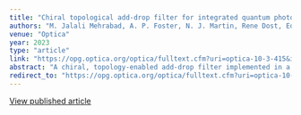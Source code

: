 ```yaml
---
title: "Chiral topological add‑drop filter for integrated quantum photonic circuits"
authors: "M. Jalali Mehrabad, A. P. Foster, N. J. Martin, Rene Dost, Edmund Clarke, P. K. Patil, M. S. Skolnick, L. R. Wilson"
venue: "Optica"
year: 2023
type: "article"
link: "https://opg.optica.org/optica/fulltext.cfm?uri=optica-10-3-415&id=528201"
abstract: "A chiral, topology‑enabled add‑drop filter implemented in a semiconductor platform for integrated quantum photonics."
redirect_to: "https://opg.optica.org/optica/fulltext.cfm?uri=optica-10-3-415&id=528201"
---
```


[View published article](https://opg.optica.org/optica/fulltext.cfm?uri=optica-10-3-415&id=528201)
